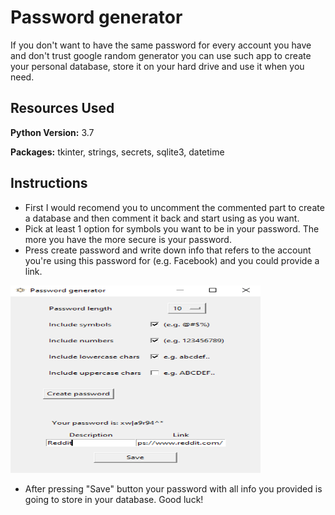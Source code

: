 # Password generator
If you don't want to have the same password for every account you have and don't trust google random generator you can use such app to create your personal database, store it on your hard drive and use it when you need. 

## Resources Used 
**Python Version:** 3.7 

**Packages:** tkinter, strings, secrets, sqlite3, datetime 

## Instructions
* First I would recomend you to uncomment the commented part to create a database and then comment it back and start using as you want.
* Pick at least 1 option for symbols you want to be in your password. The more you have the more secure is your password.
* Press create password and write down info that refers to the account you're using this password for (e.g. Facebook) and you could provide a link.
<img src="gui.png" width=400 height=300>

* After pressing "Save" button your password with all info you provided is going to store in your database. Good luck!
